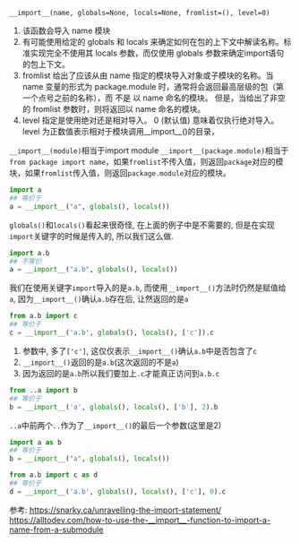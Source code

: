 `__import__(name, globals=None, locals=None, fromlist=(), level=0)`

1. 该函数会导入 name 模块
2. 有可能使用给定的 globals 和 locals 来确定如何在包的上下文中解读名称。标准实现完全不使用其 locals 参数，而仅使用 globals 参数来确定import语句的包上下文。
3. fromlist 给出了应该从由 name 指定的模块导入对象或子模块的名称。当 name 变量的形式为 package.module 时，通常将会返回最高层级的包（第一个点号之前的名称），而 不是 以 name 命名的模块。 但是，当给出了非空的 fromlist 参数时，则将返回以 name 命名的模块。
4. level 指定是使用绝对还是相对导入。 0 (默认值) 意味着仅执行绝对导入。 level 为正数值表示相对于模块调用__import__()的目录，

`__import__(module)`相当于import module
`__import__(package.module)`相当于`from package import name`，如果`fromlist`不传入值，则返回`package`对应的模块，如果`fromlist`传入值，则返回`package.module`对应的模块。


```python
import a
## 等价于
a = __import__("a", globals(), locals())
```
`globals()`和`locals()`看起来很奇怪, 在上面的例子中是不需要的, 但是在实现`import`关键字的时候是传入的, 所以我们这么做.

```python
import a.b
## 不等价
a = __import__("a.b", globals(), locals())
```
我们在使用关键字`import`导入的是`a.b`, 而使用`__import__()`方法时仍然是赋值给`a`, 因为`__import__()`确认`a.b`存在后, 让然返回的是`a`

```python
from a.b import c
## 等价于
c = __import__('a.b', globals(), locals(), ['c']).c
```
1. 参数中, 多了`['c']`, 这仅仅表示`__import__()`确认`a.b`中是否包含了`c`
2. `__import__()`返回的是`a.b`(这次返回的不是`a`)
3. 因为返回的是`a.b`所以我们要加上`.c`才能真正访问到`a.b.c`


```python
from ..a import b
## 等价于
b = __import__('a', globals(), locals(), ['b'], 2).b
```
`..a`中前两个`..`作为了`__import__()`的最后一个参数(这里是2)



```python
import a as b
## 等价于
b = __import__("a", globals(), locals())
```


```python
from a.b import c as d
## 等价于
d = __import__('a.b', globals(), locals(), ['c'], 0).c
```

参考:
https://snarky.ca/unravelling-the-import-statement/
https://alltodev.com/how-to-use-the-__import__-function-to-import-a-name-from-a-submodule